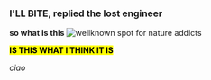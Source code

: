 ### I'LL BITE, replied the lost engineer


**so what is this**
<img>![wellknown spot for nature addicts](jambench.png)</img>

<mark> <strong> IS THIS WHAT I THINK IT IS </strong> </mark>


*ciao*
